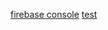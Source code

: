 [firebase console](https://console.firebase.google.com/project/la-boussole-vancouver/firestore/data/~2Farticles~2Ftest)
[test](https://github.com/jbgras/stock-alimentaire/blob/main/webapp.png)
